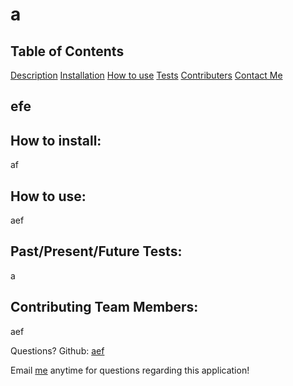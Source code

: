 # a
  ## Table of Contents
   [Description](#description)
   [Installation](#installation)
   [How to use](#usage)
   [Tests](#tests)
   [Contributers](#contribution)
   [Contact Me](#qEmail)

  ## efe





  ## How to install: 
  af




  ## How to use: 
  aef




  ## Past/Present/Future Tests: 
  a




  
  ## Contributing Team Members: 
  aef




Questions?
Github: [aef](https://aef)

Email [me](a) anytime for questions regarding this application!

